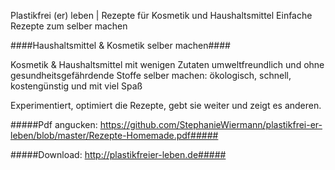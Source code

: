 
Plastikfrei (er) leben | Rezepte für Kosmetik und Haushaltsmittel
Einfache Rezepte zum selber machen

####Haushaltsmittel & Kosmetik selber machen####

Kosmetik & Haushaltsmittel mit wenigen Zutaten umweltfreundlich und ohne gesundheitsgefährdende Stoffe selber machen: ökologisch, schnell, kostengünstig und mit viel Spaß

Experimentiert, optimiert die Rezepte, gebt sie weiter und zeigt es anderen.

#####Pdf angucken: https://github.com/StephanieWiermann/plastikfrei-er-leben/blob/master/Rezepte-Homemade.pdf#####

#####Download: http://plastikfreier-leben.de#####
